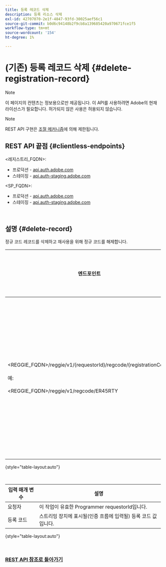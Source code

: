 ```yaml
---
title: 등록 레코드 삭제
description: 등록 리소스 삭제
exl-id: 42707070-2e1f-4847-93fd-30025aef56c1
source-git-commit: b0d6c94148b2f9cb8a139685420a970671fce1f5
workflow-type: tm+mt
source-wordcount: '154'
ht-degree: 1%

---
```


# (기존) 등록 레코드 삭제 {#delete-registration-record}

>[!NOTE]
>
>이 페이지의 컨텐츠는 정보용으로만 제공됩니다. 이 API를 사용하려면 Adobe의 현재 라이선스가 필요합니다. 허가되지 않은 사용은 허용되지 않습니다.

>[!NOTE]
>
> REST API 구현은 [조절 메커니즘](/help/authentication/integration-guide-programmers/throttling-mechanism.md)에 의해 제한됩니다.

## REST API 끝점 {#clientless-endpoints}

&lt;레지스트리_FQDN>:

* 프로덕션 - [api.auth.adobe.com](http://api.auth.adobe.com/)
* 스테이징 - [api.auth-staging.adobe.com](http://api.auth-staging.adobe.com/)

&lt;SP_FQDN>:

* 프로덕션 - [api.auth.adobe.com](http://api.auth.adobe.com/)
* 스테이징 - [api.auth-staging.adobe.com](http://api.auth-staging.adobe.com/)

</br>


## 설명 {#delete-record}

정규 코드 레코드를 삭제하고 재사용을 위해 정규 코드를 해제합니다.

| 엔드포인트 | 호출자: </br>명 | 입력   </br>매개 변수 | HTTP </br>메서드 | 응답 | HTTP </br>응답 |
| --- | --- | --- | --- | --- | --- |
| &lt;REGGIE_FQDN>/reggie/v1/{requestorId}/regcode/{registrationCode}</br></br>예:</br></br>&lt;REGGIE_FQDN>/reggie/v1/regcode/ER45RTY | 스트리밍 앱</br></br>또는</br></br>프로그래머 서비스 | 1. 요청자 ID </br>    (경로 구성 요소)</br>2.  등록 코드 </br>    (경로 구성 요소) | DELETE | 없음 | 204 |

{style="table-layout:auto"}

</br>

| 입력 매개 변수 | 설명 |
| --- | --- |
| 요청자 | 이 작업이 유효한 Programmer requestorId입니다. |
| 등록 코드 | 스트리밍 장치에 표시될(인증 흐름에 입력될) 등록 코드 값입니다. |

{style="table-layout:auto"}

</br>

### [REST API 참조로 돌아가기](/help/authentication/integration-guide-programmers/legacy/rest-api-v1/rest-api-reference.md)
